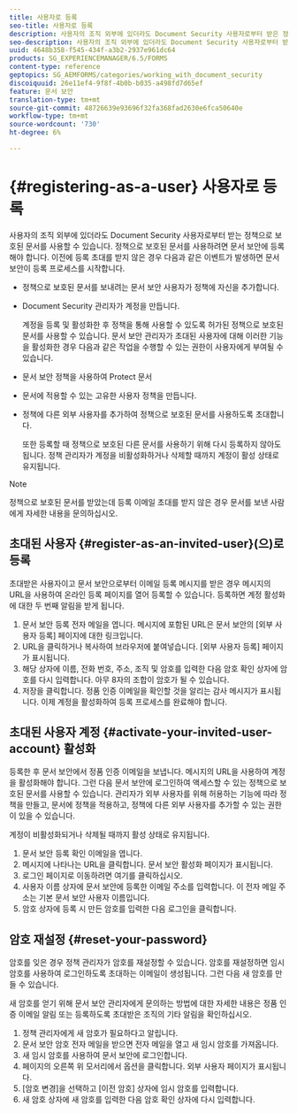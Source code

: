 ```yaml
---
title: 사용자로 등록
seo-title: 사용자로 등록
description: 사용자의 조직 외부에 있더라도 Document Security 사용자로부터 받은 정책으로 보호된 문서를 사용하는 방법을 알아봅니다.
seo-description: 사용자의 조직 외부에 있더라도 Document Security 사용자로부터 받은 정책으로 보호된 문서를 사용하는 방법을 알아봅니다.
uuid: 4648b358-f545-434f-a3b2-2937e961dc64
products: SG_EXPERIENCEMANAGER/6.5/FORMS
content-type: reference
geptopics: SG_AEMFORMS/categories/working_with_document_security
discoiquuid: 26e11ef4-9f8f-4b0b-b035-a498fd7d65ef
feature: 문서 보안
translation-type: tm+mt
source-git-commit: 48726639e93696f32fa368fad2630e6fca50640e
workflow-type: tm+mt
source-wordcount: '730'
ht-degree: 6%

---
```



# {#registering-as-a-user} 사용자로 등록

사용자의 조직 외부에 있더라도 Document Security 사용자로부터 받는 정책으로 보호된 문서를 사용할 수 있습니다. 정책으로 보호된 문서를 사용하려면 문서 보안에 등록해야 합니다. 이전에 등록 초대를 받지 않은 경우 다음과 같은 이벤트가 발생하면 문서 보안이 등록 프로세스를 시작합니다.

* 정책으로 보호된 문서를 보내려는 문서 보안 사용자가 정책에 자신을 추가합니다.
* Document Security 관리자가 계정을 만듭니다.

   계정을 등록 및 활성화한 후 정책을 통해 사용할 수 있도록 허가된 정책으로 보호된 문서를 사용할 수 있습니다. 문서 보안 관리자가 초대된 사용자에 대해 이러한 기능을 활성화한 경우 다음과 같은 작업을 수행할 수 있는 권한이 사용자에게 부여될 수 있습니다.

* 문서 보안 정책을 사용하여 Protect 문서
* 문서에 적용할 수 있는 고유한 사용자 정책을 만듭니다.
* 정책에 다른 외부 사용자를 추가하여 정책으로 보호된 문서를 사용하도록 초대합니다.

   또한 등록할 때 정책으로 보호된 다른 문서를 사용하기 위해 다시 등록하지 않아도 됩니다. 정책 관리자가 계정을 비활성화하거나 삭제할 때까지 계정이 활성 상태로 유지됩니다.

>[!NOTE]
>
>정책으로 보호된 문서를 받았는데 등록 이메일 초대를 받지 않은 경우 문서를 보낸 사람에게 자세한 내용을 문의하십시오.

## 초대된 사용자 {#register-as-an-invited-user}(으)로 등록

초대받은 사용자이고 문서 보안으로부터 이메일 등록 메시지를 받은 경우 메시지의 URL을 사용하여 온라인 등록 페이지를 열어 등록할 수 있습니다. 등록하면 계정 활성화에 대한 두 번째 알림을 받게 됩니다.

1. 문서 보안 등록 전자 메일을 엽니다. 메시지에 포함된 URL은 문서 보안의 [외부 사용자 등록] 페이지에 대한 링크입니다.
1. URL을 클릭하거나 복사하여 브라우저에 붙여넣습니다. [외부 사용자 등록] 페이지가 표시됩니다.
1. 해당 상자에 이름, 전화 번호, 주소, 조직 및 암호를 입력한 다음 암호 확인 상자에 암호를 다시 입력합니다. 아무 8자의 조합이 암호가 될 수 있습니다.
1. 저장을 클릭합니다. 정품 인증 이메일을 확인할 것을 알리는 감사 메시지가 표시됩니다. 이제 계정을 활성화하여 등록 프로세스를 완료해야 합니다.

## 초대된 사용자 계정 {#activate-your-invited-user-account} 활성화

등록한 후 문서 보안에서 정품 인증 이메일을 보냅니다. 메시지의 URL을 사용하여 계정을 활성화해야 합니다. 그런 다음 문서 보안에 로그인하여 액세스할 수 있는 정책으로 보호된 문서를 사용할 수 있습니다. 관리자가 외부 사용자를 위해 허용하는 기능에 따라 정책을 만들고, 문서에 정책을 적용하고, 정책에 다른 외부 사용자를 추가할 수 있는 권한이 있을 수 있습니다.

계정이 비활성화되거나 삭제될 때까지 활성 상태로 유지됩니다.

1. 문서 보안 등록 확인 이메일을 엽니다.
1. 메시지에 나타나는 URL을 클릭합니다. 문서 보안 활성화 페이지가 표시됩니다.
1. 로그인 페이지로 이동하려면 여기를 클릭하십시오.
1. 사용자 이름 상자에 문서 보안에 등록한 이메일 주소를 입력합니다. 이 전자 메일 주소는 기본 문서 보안 사용자 이름입니다.
1. 암호 상자에 등록 시 만든 암호를 입력한 다음 로그인을 클릭합니다.

## 암호 재설정 {#reset-your-password}

암호를 잊은 경우 정책 관리자가 암호를 재설정할 수 있습니다. 암호를 재설정하면 임시 암호를 사용하여 로그인하도록 초대하는 이메일이 생성됩니다. 그런 다음 새 암호를 만들 수 있습니다.

새 암호를 얻기 위해 문서 보안 관리자에게 문의하는 방법에 대한 자세한 내용은 정품 인증 이메일 알림 또는 등록하도록 초대받은 조직의 기타 알림을 확인하십시오.

1. 정책 관리자에게 새 암호가 필요하다고 알립니다.
1. 문서 보안 암호 전자 메일을 받으면 전자 메일을 열고 새 임시 암호를 가져옵니다.
1. 새 임시 암호를 사용하여 문서 보안에 로그인합니다.
1. 페이지의 오른쪽 위 모서리에서 옵션을 클릭합니다. 외부 사용자 페이지가 표시됩니다.
1. [암호 변경]을 선택하고 [이전 암호] 상자에 임시 암호를 입력합니다.
1. 새 암호 상자에 새 암호를 입력한 다음 암호 확인 상자에 다시 입력합니다.

